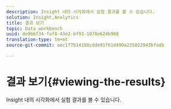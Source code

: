 ```yaml
---
description: Insight 내의 시각화에서 실험 결과를 볼 수 있습니다.
solution: Insight,Analytics
title: 결과 보기
topic: Data workbench
uuid: de9b6f34-faf8-43e2-bf93-1078e624b908
translation-type: tm+mt
source-git-commit: aec1f7b14198cdde91f61d490a235022943bfedb

---
```



# 결과 보기{#viewing-the-results}

Insight 내의 시각화에서 실험 결과를 볼 수 있습니다.

